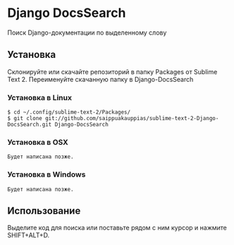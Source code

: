 # Django DocsSearch

Поиск Django-документации по выделенному слову

## Установка

Склонируйте или скачайте репозиторий в папку Packages от Sublime Text 2. 
Переименуйте скачанную папку в 
    Django-DocsSearch

### Установка в Linux

    $ cd ~/.config/sublime-text-2/Packages/
    $ git clone git://github.com/saippuakauppias/sublime-text-2-Django-DocsSearch.git Django-DocsSearch

### Установка в OSX

    Будет написана позже.

### Установка в Windows

    Будет написана позже.

## Использование

Выделите код для поиска или поставьте рядом с ним курсор и нажмите SHIFT+ALT+D.
